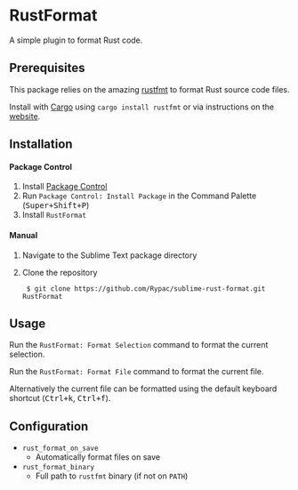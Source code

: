 # RustFormat

A simple plugin to format Rust code.

## Prerequisites

This package relies on the amazing [rustfmt](https://github.com/rust-lang-nursery/rustfmt) to format Rust source code files.

Install with [Cargo](https://crates.io/) using `cargo install rustfmt` or via instructions on the [website](https://github.com/rust-lang-nursery/rustfmt#installation).

## Installation

#### Package Control

1. Install [Package Control](https://packagecontrol.io/)
2. Run `Package Control: Install Package` in the Command Palette (<kbd>Super+Shift+P</kbd>)
3. Install `RustFormat`

#### Manual

1. Navigate to the Sublime Text package directory
2. Clone the repository

        $ git clone https://github.com/Rypac/sublime-rust-format.git RustFormat

## Usage

Run the `RustFormat: Format Selection` command to format the current selection.

Run the `RustFormat: Format File` command to format the current file.

Alternatively the current file can be formatted using the default keyboard shortcut (<kbd>Ctrl+k</kbd>, <kbd>Ctrl+f</kbd>).

## Configuration

- `rust_format_on_save`
    + Automatically format files on save
- `rust_format_binary`
    + Full path to `rustfmt` binary (if not on `PATH`)
